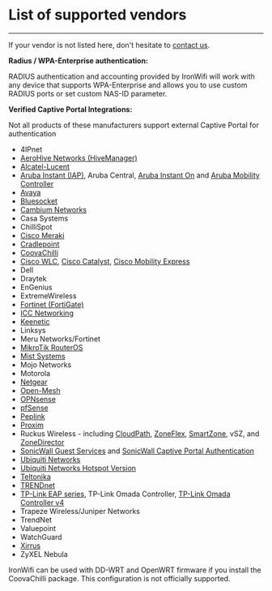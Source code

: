 # **List of supported vendors**

---

<callout>

If your vendor is not listed here, don't hesitate to [contact us](mailto:support@ironwifi.com).

</callout>

**Radius / WPA-Enterprise authentication:**

RADIUS authentication and accounting provided by IronWifi will work with any device that supports WPA-Enterprise and allows you to use custom RADIUS ports or set custom NAS-ID parameter.

**Verified Captive Portal Integrations:**

Not all products of these manufacturers support external Captive Portal for authentication

- 4IPnet
- [AeroHive Networks (HiveManager)](https://www.ironwifi.com/aerohive)
- [Alcatel-Lucent](https://www.ironwifi.com/alcatel-lucent-instant-iap/)
- [Aruba Instant (IAP)](https://www.ironwifi.com/aruba-captive-portal/), Aruba Central, [Aruba Instant On](https://www.ironwifi.com/aruba-instanton/) and [Aruba Mobility Controller](https://www.ironwifi.com/aruba-mobility-controller-2/)
- [Avaya](https://www.ironwifi.com/avaya/)
- [Bluesocket](https://ironwifi.com/bluesocket)
- [Cambium Networks](https://www.ironwifi.com/cambium-networks)
- Casa Systems
- ChilliSpot
- [Cisco Meraki](https://www.ironwifi.com/meraki/)
- [Cradlepoint](https://www.ironwifi.com/cradlepoint)
- [CoovaChilli](https://www.ironwifi.com/coovachilli/)
- [Cisco WLC](https://www.ironwifi.com/ciscowlc/), [Cisco Catalyst](https://www.ironwifi.com/cisco-catalyst/), [Cisco Mobility Express](https://www.ironwifi.com/cisco-mobility-express/)
- Dell
- Draytek
- EnGenius
- ExtremeWireless
- [Fortinet (FortiGate)](https://www.ironwifi.com/fortigate/)
- [ICC Networking](https://www.ironwifi.com/icc/)
- [Keenetic](https://www.ironwifi.com/keenetic/)
- Linksys
- Meru Networks/Fortinet
- [MikroTik RouterOS](https://www.ironwifi.com/mikrotik/)
- [Mist Systems](https://www.ironwifi.com/mist-systems/)
- Mojo Networks
- Motorola
- [Netgear](https://www.ironwifi.com/netgear/)
- [Open-Mesh](https://www.ironwifi.com/open-mesh-cloudtrax/)
- [OPNsense](https://www.ironwifi.com/opnsense/)
- [pfSense](https://www.ironwifi.com/pfsense-with-captive-portal/)
- [Peplink](https://www.ironwifi.com/peplink/)
- [Proxim](https://www.ironwifi.com/proxim/)
- Ruckus Wireless - including [CloudPath](https://www.ironwifi.com/ruckus-cloudpath/), [ZoneFlex](https://www.ironwifi.com/ruckus-flex/), [SmartZone](https://www.ironwifi.com/ruckus-smartzone/), vSZ, and [ZoneDirector](https://www.ironwifi.com/ruckus-zonedirector/)
- [SonicWall Guest Services](https://www.ironwifi.com/sonicwall/) and [SonicWall Captive Portal Authentication](https://www.ironwifi.com/sonicwall-captive-portal-authentication/)
- [Ubiquiti Networks](https://www.ironwifi.com/unifi/)
- [Ubiquiti Networks Hotspot Version](https://www.ironwifi.com/unifi-hotspot/)
- [Teltonika](https://wiki.teltonika.lt/view/Ironwifi.com_Hotspot_Configuration)
- [TRENDnet](https://www.ironwifi.com/trendnet/)
- [TP-Link EAP series](https://www.ironwifi.com/tp-link-eap/), TP-Link Omada Controller, [TP-Link Omada Controller v4](https://www.ironwifi.com/tplink-omada4)
- Trapeze Wireless/Juniper Networks
- TrendNet
- Valuepoint
- WatchGuard
- [Xirrus](https://www.ironwifi.com/xirrus/)
- ZyXEL Nebula


<call-out type="warning">
  
IronWifi can be used with DD-WRT and OpenWRT firmware if you install the CoovaChilli package. This configuration is not officially supported.

</call-out>

